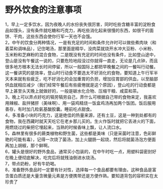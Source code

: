 # 野外饮食的注意事项  
  
1，早上一定多饮水，因为夜晚人的水份丧失很厉害，同时吃些含糖丰富的淀粉食品如馒头，没有条件就吃糖和巧克力，再吃些消化起来很慢的东西，如很干的面饼、干肉，这些东西会使你行军一天也不会饿。  
2，中午的饮食分两种情况，一是有充足的时间和条件允许时可以做些煮肉块（和着菜和调味品），记住喝汤，那里面是精华，没肉菜就烧开水冲大豆粉、小米粉、玉米粉和芝麻粉的混合食物，二是既没有充足的时间也没有条件，比如登山途中，登山是没有午餐这一说的，只要危险地段没过你就得一直走，无论是几点钟，而且很多地方根本无法长时间停留，所以一般国际上都把早晚餐之间的一餐叫行动餐。这一餐讲究的是效率，登山时行动食不要选太不好消化的食物，要知道上午行军半天本来就有些疲乏，吃不好消化的会加重胃的负担，增加往胃部的供血，以至脑部供血就相应减少（我们经常午餐后有些疲倦就是这个原因），登山吃的行动食都是早上甚至头天晚上就做好的，一般是碳水化合物、压缩干粮、咸菜和茶。  
3，晚上可以弄点好吃的犒劳犒劳自己，弄什么可根据自己带的食物来定，我喜欢用辣椒、盐拌猪肝（美味啊）、用一袋鸡精烧一饭盒鸡汤再加两个饭团。饭后服用善存，有时加几粒氨基酸胶囊。睡前吃点甜食。  
4，多准备小块的巧克力，这是绝佳的热量来源，还有土豆，这是一种到处都有的食物，我在西藏时就天天吃它在老乡那儿买的。生火作饭时就把它丢进火的下面，用燃烧过的柴把它埋起来，当熟的时候香味上飘，让人流口水。  
5，森林里有很多的蕨类植物和野生菌，这些都是美味（只是采菌时注意，色彩鲜艳的可能有毒），记得一次烧了菌汤，加上火腿肠一起烧，然后将就菌汤泡方便面再加上胡椒，那个鲜啊。  
6，罐头是很好的野外食品，通常买小包装的，在中午时吃一点，用塑料袋密封好在晚上便彻底解决，吃完后将就残油倒进水烧汤。  
7，带点奶粉，好有牛奶喝。  
8，准备野外食品时一定要有针对性，选择每一个食品都要有理由，这种食品是富含蛋白质还是大量含微量元素是方便携带还是方便作熟。要知道背包的容积实在太珍贵了  
